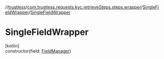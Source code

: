 //[trustless](../../../index.md)/[com.trustless.requests.kyc.retrieveSteps.steps.wrapper](../index.md)/[SingleFieldWrapper](index.md)/[SingleFieldWrapper](-single-field-wrapper.md)

# SingleFieldWrapper

[kotlin]\
constructor(field: [FieldManager](../-field-manager/index.md))

